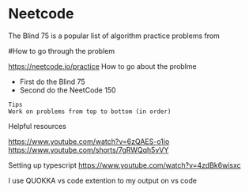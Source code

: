 # Neetcode

The Blind 75 is a popular list of algorithm practice problems from

#How to go through the problem

https://neetcode.io/practice
How to go about the problme

- First do the Blind 75
- Second do the NeetCode 150

```
Tips
Work on problems from top to bottom (in order)
```

Helpful resources

https://www.youtube.com/watch?v=6zQAES-o1io
https://www.youtube.com/shorts/7gRWQqh5vVY

Setting up typescript
https://www.youtube.com/watch?v=4zdBk6wisxc


I use QUOKKA  vs code extention to my output on vs code